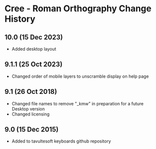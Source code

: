 Cree - Roman Orthography Change History
============================
10.0 (15 Dec 2023)
-----------------
* Added desktop layout

9.1.1 (25 Oct 2023)
-----------------
* Changed order of mobile layers to unscramble display on help page

9.1 (26 Oct 2018)
-----------------
* Changed file names to remove "_kmw" in preparation for a future Desktop version
* Changed licensing

9.0 (15 Dec 2015)
-----------------

* Added to tavultesoft keyboards github repository
